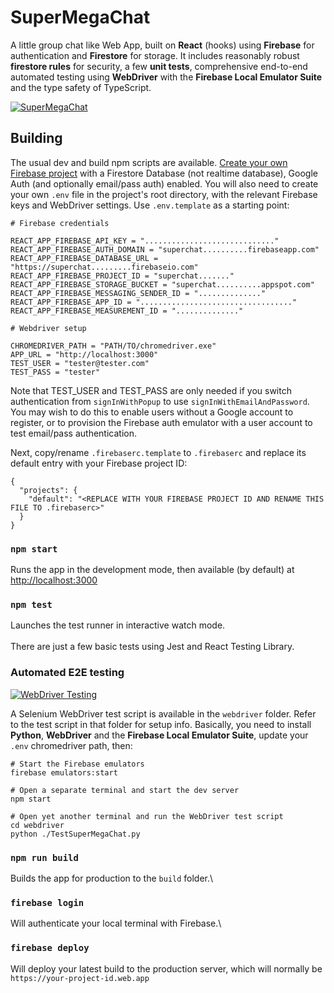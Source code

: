 # SuperMegaChat

A little group chat like Web App, built on **React** (hooks) using **Firebase** for authentication and **Firestore** for storage. It includes reasonably robust **firestore rules** for security, a few **unit tests**, comprehensive end-to-end automated testing using **WebDriver** with the **Firebase Local Emulator Suite** and the type safety of TypeScript.

[![SuperMegaChat](https://i0.wp.com/www.spikything.com/blog/wp-content/uploads/2022/03/supermegachat.webp)](https://www.spikything.com/blog/index.php/2020/06/02/chat-app-in-react-hooks/)

## Building

The usual dev and build npm scripts are available. [Create your own Firebase project](https://cloud.google.com/firestore/docs/client/get-firebase) with a Firestore Database (not realtime database), Google Auth (and optionally email/pass auth) enabled. You will also need to create your own `.env` file in the project's root directory, with the relevant Firebase keys and WebDriver settings. Use `.env.template` as a starting point:
~~~~
# Firebase credentials

REACT_APP_FIREBASE_API_KEY = "............................."
REACT_APP_FIREBASE_AUTH_DOMAIN = "superchat..........firebaseapp.com"
REACT_APP_FIREBASE_DATABASE_URL = "https://superchat.........firebaseio.com"
REACT_APP_FIREBASE_PROJECT_ID = "superchat......."
REACT_APP_FIREBASE_STORAGE_BUCKET = "superchat..........appspot.com"
REACT_APP_FIREBASE_MESSAGING_SENDER_ID = ".............."
REACT_APP_FIREBASE_APP_ID = ".................................."
REACT_APP_FIREBASE_MEASUREMENT_ID = ".............."

# Webdriver setup

CHROMEDRIVER_PATH = "PATH/TO/chromedriver.exe"
APP_URL = "http://localhost:3000"
TEST_USER = "tester@tester.com"
TEST_PASS = "tester"
~~~~
Note that TEST_USER and TEST_PASS are only needed if you switch authentication from `signInWithPopup` to use `signInWithEmailAndPassword`. You may wish to do this to enable users without a Google account to register, or to provision the Firebase auth emulator with a user account to test email/pass authentication.

Next, copy/rename `.firebaserc.template` to `.firebaserc` and replace its default entry with your Firebase project ID:
~~~~
{
  "projects": {
    "default": "<REPLACE WITH YOUR FIREBASE PROJECT ID AND RENAME THIS FILE TO .firebaserc>"
  }
}
~~~~

### `npm start`

Runs the app in the development mode, then available (by default) at [http://localhost:3000](http://localhost:3000)

### `npm test`

Launches the test runner in interactive watch mode.\
\
There are just a few basic tests using Jest and React Testing Library.

### Automated E2E testing

[![WebDriver Testing](https://spikything.com/projects/supermegachat/supermegachat-test.gif)](https://www.spikything.com/blog/index.php/2020/06/02/chat-app-in-react-hooks/)

A Selenium WebDriver test script is available in the `webdriver` folder. Refer to the test script in that folder for setup info. Basically, you need to install **Python**, **WebDriver** and the **Firebase Local Emulator Suite**, update your `.env` chromedriver path, then: 
~~~~
# Start the Firebase emulators
firebase emulators:start

# Open a separate terminal and start the dev server
npm start

# Open yet another terminal and run the WebDriver test script
cd webdriver
python ./TestSuperMegaChat.py
~~~~

### `npm run build`

Builds the app for production to the `build` folder.\

### `firebase login`

Will authenticate your local terminal with Firebase.\

### `firebase deploy`

Will deploy your latest build to the production server, which will normally be `https://your-project-id.web.app`
